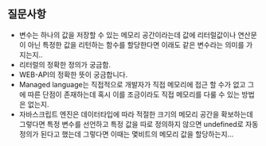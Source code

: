 ## 질문사항

- 변수는 하나의 값을 저장할 수 있는 메모리 공간이라는데 값에 리터럴값이나 연산문이 아닌 특정한 값을 리턴하는 함수를 할당한다면 이래도 같은 변수라는 의미를 가지는지..
- 리터럴의 정확한 정의가 궁금함. 
- WEB-API의 정확한 뜻이 궁금합니다.
- Managed language는 직접적으로 개발자가 직접 메모리에 접근 할 수가 없고 그에 따른 단점이 존재하는데 혹시 이를 조금이라도 직접 메모리를 다룰 수 있는 방법은 없는지.
- 자바스크립트 엔진은 데이터타입에 따라 적절한 크기의 메모리 공간을 확보하는데 그렇다면 특정 변수를 선언하고 특정 값을 따로 정의하지 않으면 undefined로 자동 정의가 된다고 했는데 그렇다면 이때는 몇비트의 메모리 값을 할당하는지... 